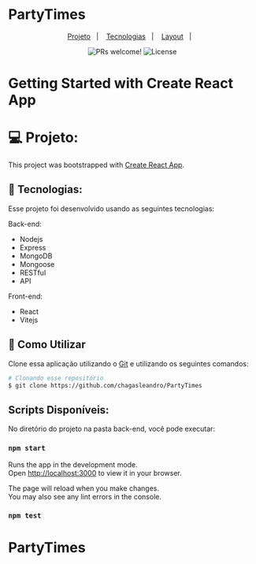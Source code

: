 # PartyTimes

<p align="center">
  <a href="#-projeto">Projeto</a>&nbsp;&nbsp;&nbsp;|&nbsp;&nbsp;&nbsp;
  <a href="#-tecnologias">Tecnologias</a>&nbsp;&nbsp;&nbsp;|&nbsp;&nbsp;&nbsp;
  <a href="#-layout">Layout</a>&nbsp;&nbsp;&nbsp;|&nbsp;&nbsp;&nbsp;
</p>

<p align="center">
 <img src="https://img.shields.io/static/v1?label=PRs&message=welcome&color=49AA26&labelColor=000000" alt="PRs welcome!" />

  <img alt="License" src="https://img.shields.io/static/v1?label=license&message=MIT&color=49AA26&labelColor=000000">
</p>

# Getting Started with Create React App

# 💻 Projeto:

This project was bootstrapped with [Create React App](https://github.com/facebook/create-react-app).

## 🚀 Tecnologias:

Esse projeto foi desenvolvido usando as seguintes tecnologias:

Back-end:

- Nodejs
- Express
- MongoDB
- Mongoose
- RESTful
- API

Front-end:

- React
- Vitejs

## :wrench: Como Utilizar

Clone essa aplicação utilizando o [Git](https://git-scm.com) e utilizando os seguintes comandos:

```bash
# Clonando esse repositório
$ git clone https://github.com/chagasleandro/PartyTimes
```

## Scripts Disponíveis:

No diretório do projeto na pasta back-end, você pode executar:

### `npm start`

Runs the app in the development mode.\
Open [http://localhost:3000](http://localhost:3000) to view it in your browser.

The page will reload when you make changes.\
You may also see any lint errors in the console.

### `npm test`
# PartyTimes
